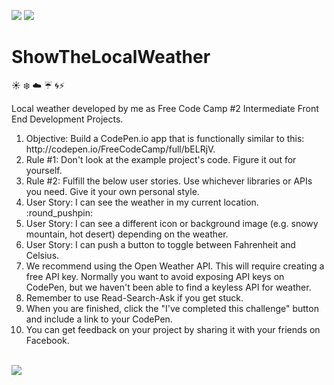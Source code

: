 <a href="https://codeclimate.com/github/lisashiphrah/ShowTheLocalWeather/maintainability"><img src="https://api.codeclimate.com/v1/badges/03c9427410321caabbf9/maintainability" /></a>
<a href="https://codeclimate.com/github/lisashiphrah/ShowTheLocalWeather/test_coverage"><img src="https://api.codeclimate.com/v1/badges/03c9427410321caabbf9/test_coverage" /></a>

# ShowTheLocalWeather

:sunny: :snowflake: :cloud: :umbrella: :cyclone::zap:

Local weather developed by me as Free Code Camp #2 Intermediate Front End Development Projects.

<ol>
  <li>Objective: Build a CodePen.io app that is functionally similar to this: http://codepen.io/FreeCodeCamp/full/bELRjV.</li>
  <li>Rule #1: Don't look at the example project's code. Figure it out for yourself.</li>
  <li>Rule #2: Fulfill the below user stories. Use whichever libraries or APIs you need. Give it your own personal style.</li>
  <li>User Story: I can see the weather in my current location. :round_pushpin: </li>
  <li>User Story: I can see a different icon or background image (e.g. snowy mountain, hot desert) depending on the weather.</li>
  <li>User Story: I can push a button to toggle between Fahrenheit and Celsius.</li>
  <li>We recommend using the Open Weather API. This will require creating a free API key. Normally you want to avoid exposing API keys on CodePen, but we haven't been able to find a keyless API for weather.</li>
  <li>Remember to use Read-Search-Ask if you get stuck.</li>
  <li>When you are finished, click the "I've completed this challenge" button and include a link to your CodePen.</li>
  <li>You can get feedback on your project by sharing it with your friends on Facebook.</li>
</ol>

<br/>
<img src="page.pnd.png" />
